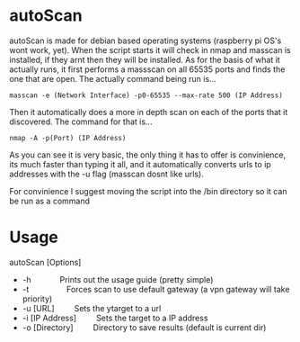 # autoScan

autoScan is made for debian based operating systems (raspberry pi OS's wont work, yet). When the script starts it will check in nmap and 
masscan is installed, if they arnt then they will be installed. As for the basis of what it actually runs, it first performs a massscan 
on all 65535 ports and finds the one that are open. The actually command being run is...
```
masscan -e (Network Interface) -p0-65535 --max-rate 500 (IP Address)
```
Then it automatically does a more in depth scan on each of the ports that it discovered. The command for that is...
```
nmap -A -p(Port) (IP Address)
```
As you can see it is very basic, the only thing it has to offer is convinience, its much faster than typing it all, and it automatically
converts urls to ip addresses with the -u flag (masscan dosnt like urls). 

For convinience I suggest moving the script into the /bin directory so it can be run as a command

# Usage

autoScan [Options]

- -h &nbsp; &nbsp; &nbsp; &nbsp; &nbsp; &nbsp; Prints out the usage guide (pretty simple) 
- -t &nbsp; &nbsp; &nbsp; &nbsp; &nbsp; &nbsp; &nbsp; &nbsp; Forces scan to use default gateway (a vpn gateway will take priority) 
- -u [URL] &nbsp; &nbsp; &nbsp; &nbsp; Sets the ytarget to a url 
- -i [IP Address] &nbsp; &nbsp; &nbsp; &nbsp; Sets the target to a IP address 
- -o [Directory] &nbsp; &nbsp; &nbsp; &nbsp; Directory to save results (default is current dir) 

  
  
 
